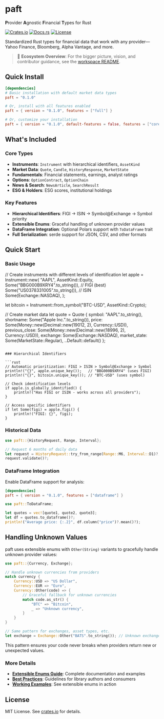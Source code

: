 # paft

**P**rovider **A**gnostic **F**inancial **T**ypes for Rust

[![Crates.io](https://img.shields.io/crates/v/paft)](https://crates.io/crates/paft)
[![Docs.rs](https://docs.rs/paft/badge.svg)](https://docs.rs/paft)
[![License](https://img.shields.io/crates/l/paft)](https://crates.io/crates/paft)

Standardized Rust types for financial data that work with any provider—Yahoo Finance, Bloomberg, Alpha Vantage, and more.

> 🌟 **Ecosystem Overview**: For the bigger picture, vision, and contributor guidance, see the [workspace README](../README.md).

## Quick Install

```toml
[dependencies]
# Basic installation with default market data types
paft = "0.1.0"

# Or, install with all features enabled
paft = { version = "0.1.0", features = ["full"] }

# Or, customize your installation
paft = { version = "0.1.0", default-features = false, features = ["core", "fundamentals"] }
```

## What's Included

### Core Types

- **Instruments**: `Instrument` with hierarchical identifiers, `AssetKind`
- **Market Data**: `Quote`, `Candle`, `HistoryResponse`, `MarketState`  
- **Fundamentals**: Financial statements, earnings, analyst ratings
- **Options**: `OptionContract`, `OptionChain`
- **News & Search**: `NewsArticle`, `SearchResult`
- **ESG & Holders**: ESG scores, institutional holdings

### Key Features

- **Hierarchical Identifiers**: FIGI → ISIN → Symbol@Exchange → Symbol priority
- **Extensible Enums**: Graceful handling of unknown provider values
- **DataFrame Integration**: Optional Polars support with `ToDataFrame` trait  
- **Full Serialization**: serde support for JSON, CSV, and other formats

## Quick Start

### Basic Usage

// Create instruments with different levels of identification
let apple = Instrument::new(
    "AAPL",
    AssetKind::Equity,
    Some("BBG000B9XRY4".to_string()), // FIGI (best)
    Some("US0378331005".to_string()), // ISIN  
    Some(Exchange::NASDAQ),
);

let bitcoin = Instrument::from_symbol("BTC-USD", AssetKind::Crypto);

// Create market data
let quote = Quote {
    symbol: "AAPL".to_string(),
    shortname: Some("Apple Inc.".to_string()),
    price: Some(Money::new(Decimal::new(19012, 2), Currency::USD)),
    previous_close: Some(Money::new(Decimal::new(18996, 2), Currency::USD)),
    exchange: Some(Exchange::NASDAQ),
    market_state: Some(MarketState::Regular),
    ..Default::default()
};
```

### Hierarchical Identifiers

```rust
// Automatic prioritization: FIGI > ISIN > Symbol@Exchange > Symbol
println!("{}", apple.unique_key());   // "BBG000B9XRY4" (uses FIGI)
println!("{}", bitcoin.unique_key()); // "BTC-USD" (uses symbol)

// Check identification levels
if apple.is_globally_identified() {
    println!("Has FIGI or ISIN - works across all providers");
}

// Access specific identifiers
if let Some(figi) = apple.figi() {
    println!("FIGI: {}", figi);
}
```

### Historical Data

```rust
use paft::{HistoryRequest, Range, Interval};

// Request 6 months of daily data
let request = HistoryRequest::try_from_range(Range::M6, Interval::D1)?;
request.validate()?;
```

### DataFrame Integration

Enable DataFrame support for analysis:

```toml
[dependencies]
paft = { version = "0.1.0", features = ["dataframe"] }
```

```rust
use paft::ToDataFrame;

let quotes = vec![quote1, quote2, quote3];
let df = quotes.to_dataframe()?;
println!("Average price: {:.2}", df.column("price")?.mean()?);
```

## Handling Unknown Values

paft uses extensible enums with `Other(String)` variants to gracefully handle unknown provider values:

```rust
use paft::{Currency, Exchange};

// Handle unknown currencies from providers
match currency {
    Currency::USD => "US Dollar",
    Currency::EUR => "Euro", 
    Currency::Other(code) => {
        // Graceful fallback for unknown currencies
        match code.as_str() {
            "BTC" => "Bitcoin",
            _ => "Unknown currency",
        }
    }
}

// Same pattern for exchanges, asset types, etc.
let exchange = Exchange::Other("BATS".to_string()); // Unknown exchange
```

This pattern ensures your code never breaks when providers return new or unexpected values.

### More Details

- **[Extensible Enums Guide](docs/EXTENSIBLE_ENUMS.md)**: Complete documentation and examples
- **[Best Practices](docs/BEST_PRACTICES.md)**: Guidelines for library authors and consumers  
- **[Working Examples](examples/)**: See extensible enums in action

## License

MIT License. See [crates.io](https://crates.io/crates/paft) for details.
